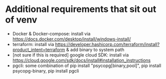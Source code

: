 # Additional requirements that sit out of venv

* Docker & Docker-compose: install via https://docs.docker.com/desktop/install/windows-install/
* terraform: install via https://developer.hashicorp.com/terraform/install?product_intent=terraform & add binary to system path
* [not sure if this is required] google cloud SDK: install via https://cloud.google.com/sdk/docs/install#installation_instructions
* pgcli: some combination of pip install "psycopg[binary,pool]", pip install psycopg-binary, pip install pgcli